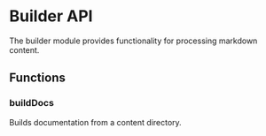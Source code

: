 # Builder API

The builder module provides functionality for processing markdown content.

## Functions

### buildDocs

Builds documentation from a content directory.